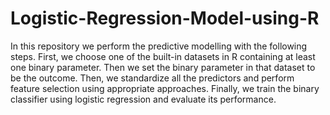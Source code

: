 # Logistic-Regression-Model-using-R
In this repository we perform the predictive modelling with the following steps. First, we  choose one of the built-in datasets in R containing at least one binary parameter. Then we  set the binary parameter in that dataset to be the outcome. Then, we standardize all the  predictors and perform feature selection using appropriate approaches. Finally, we train the  binary classifier using logistic regression and evaluate its performance.

